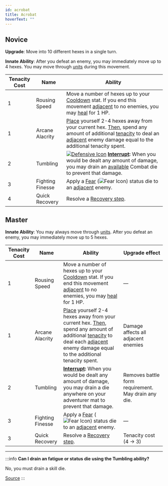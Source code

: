 ```yaml
---
id: acrobat
title: Acrobat
hoverText: ""
---
```


## Novice

**Upgrade**: Move into 10 different hexes in a single turn.

**Innate Ability**: After you defeat an enemy, you may immediately move up to 4 hexes. You may move through [units](/docs/glossary/unit) during this movement.

| Tenacity Cost | Name             | Ability                                                                                                                                                                                                                                                                                                 |
| ------------- | ---------------- | ------------------------------------------------------------------------------------------------------------------------------------------------------------------------------------------------------------------------------------------------------------------------------------------------------- |
| 1             | Rousing Speed    | Move a number of hexes up to your [Cooldown](/docs/all/stats/cooldown) stat. If you end this movement [adjacent](/docs/glossary/adjacent) to no enemies, you may [heal](/docs/glossary/healing) for 1 HP.                                                                                               |
| 1             | Arcane Alacrity  | [Place](/docs/glossary/move-or-place) yourself 2-4 hexes away from your current hex. [Then](/docs/glossary/then), spend any amount of additional [tenacity](/docs/glossary/tenacity) to deal an [adjacent](/docs/glossary/adjacent) enemy damage equal to the additional tenacity spent.                |
| 2             | Tumbling         | [<img src="/icons/defensive.svg" alt="Defensive Icon" className="icon-svg" />](/docs/battles/battle-forms/defensive) **[Interrupt](/docs/glossary/interrupt):** When you would be dealt any amount of damage, you may drain an [available](/docs/glossary/available) Combat die to prevent that damage. |
| 3             | Fighting Finesse | Apply a [Fear](/docs/battles/status-effects/fear) (<img src="/icons/fear.svg" alt="Fear Icon" className="icon-svg" />) status die to an [adjacent](/docs/glossary/adjacent) enemy.                                                                                                                      |
| 4             | Quick Recovery   | Resolve a [Recovery step](/docs/battles/adventurer-turn/index/#2-recovery).                                                                                                                                                                                                                             |

## Master

**Innate Ability**: You may always move through [units](/docs/glossary/unit). After you defeat an enemy, you may immediately move up to 5 hexes.

| Tenacity Cost | Name             | Ability                                                                                                                                                                                                                                                                                    | Upgrade effect                                      |
| ------------- | ---------------- | ------------------------------------------------------------------------------------------------------------------------------------------------------------------------------------------------------------------------------------------------------------------------------------------ | --------------------------------------------------- |
| 1             | Rousing Speed    | Move a number of hexes up to your [Cooldown](/docs/all/stats/cooldown) stat. If you end this movement [adjacent](/docs/glossary/adjacent) to no enemies, you may [heal](/docs/glossary/healing) for 1 HP.                                                                                  | —                                                   |
| 1             | Arcane Alacrity  | [Place](/docs/glossary/move-or-place) yourself 2-4 hexes away from your current hex. [Then](/docs/glossary/then), spend any amount of additional [tenacity](/docs/glossary/tenacity) to deal each [adjacent](/docs/glossary/adjacent) enemy damage equal to the additional tenacity spent. | Damage affects all adjacent enemies                 |
| 2             | Tumbling         | **[Interrupt](/docs/glossary/interrupt):** When you would be dealt any amount of damage, you may drain a die anywhere on your adventurer mat to prevent that damage.                                                                                                                       | Removes battle form requirement. May drain any die. |
| 3             | Fighting Finesse | Apply a [Fear](/docs/battles/status-effects/fear) (<img src="/icons/fear.svg" alt="Fear Icon" className="icon-svg" />) status die to an [adjacent](/docs/glossary/adjacent) enemy.                                                                                                         | —                                                   |
| 3             | Quick Recovery   | Resolve a [Recovery step](/docs/battles/adventurer-turn/index/#2-recovery).                                                                                                                                                                                                                | Tenacity cost<br/>(4 → 3)                           |

---

:::info
**Can I drain an fatigue or status die using the Tumbling ability?**

No, you must drain a skill die.

<a href="https://discord.com/channels/273472391403798528/734891265690304634/1334931433562570825" target="_blank">Source</a>
:::
